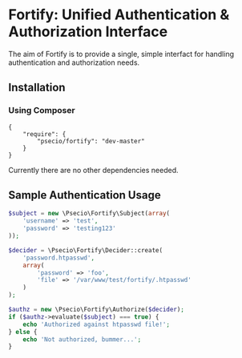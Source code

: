 Fortify: Unified Authentication & Authorization Interface
===========================

The aim of Fortify is to provide a single, simple interfact for handling authentication
and authorization needs.

Installation
------------

### Using Composer

```
{
    "require": {
        "psecio/fortify": "dev-master"
    }
}
```

Currently there are no other dependencies needed.

Sample Authentication Usage
------------------

```php
$subject = new \Psecio\Fortify\Subject(array(
	'username' => 'test',
	'password' => 'testing123'
));

$decider = \Psecio\Fortify\Decider::create(
	'password.htpasswd',
	array(
		'password' => 'foo',
		'file' => '/var/www/test/fortify/.htpasswd'
	)
);

$authz = new \Psecio\Fortify\Authorize($decider);
if ($authz->evaluate($subject) === true) {
	echo 'Authorized against htpasswd file!';
} else {
	echo 'Not authorized, bummer...';
}

```